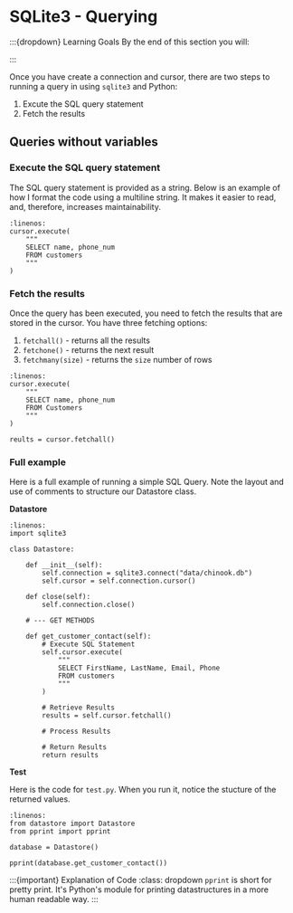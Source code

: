 # SQLite3 - Querying

:::{dropdown} Learning Goals
By the end of this section you will:

:::

Once you have create a connection and cursor, there are two steps to running a query in using `sqlite3` and Python:

1. Excute the SQL query statement
2. Fetch the results

## Queries without variables

### Execute the SQL query statement

The SQL query statement is provided as a string. Below is an example of how I format the code using a multiline string. It makes it easier to read, and, therefore, increases maintainability.

```{code} python
:linenos:
cursor.execute(
    """
    SELECT name, phone_num
    FROM customers
    """
)
```

### Fetch the results

Once the query has been executed, you need to fetch the results that are stored in the cursor. You have three fetching options:

1. `fetchall()` - returns all the results
2. `fetchone()` - returns the next result
3. `fetchmany(size)` - returns the `size` number of rows

```{code} python
:linenos:
cursor.execute(
    """
    SELECT name, phone_num
    FROM Customers
    """
)

reults = cursor.fetchall()
```

### Full example

Here is a full example of running a simple SQL Query. Note the layout and use of comments to structure our Datastore class.

**Datastore**

```{code} python
:linenos:
import sqlite3

class Datastore:

    def __init__(self):
        self.connection = sqlite3.connect("data/chinook.db")
        self.cursor = self.connection.cursor()

    def close(self):
        self.connection.close()

    # --- GET METHODS

    def get_customer_contact(self):
        # Execute SQL Statement
        self.cursor.execute(
            """
            SELECT FirstName, LastName, Email, Phone
            FROM customers
            """
        )

        # Retrieve Results
        results = self.cursor.fetchall()

        # Process Results

        # Return Results
        return results

```

**Test**

Here is the code for `test.py`. When you run it, notice the stucture of the returned values.

```{code} python
:linenos:
from datastore import Datastore
from pprint import pprint

database = Datastore()

pprint(database.get_customer_contact())
```

:::{important} Explanation of Code
:class: dropdown
`pprint` is short for pretty print. It's Python's module for printing datastructures in a more human readable way.
:::